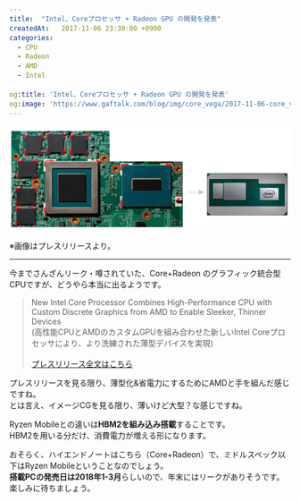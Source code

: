 ```yaml
---
title:  "Intel、Coreプロセッサ + Radeon GPU の開発を発表"
createdAt:   2017-11-06 23:30:00 +0900
categories: 
  - CPU
  - Radeon
  - AMD
  - Intel

og:title: 'Intel、Coreプロセッサ + Radeon GPU の開発を発表'
og:image: 'https://www.gaftalk.com/blog/img/core_vega/2017-11-06-core_vega.png'
---
```


![](/blog/img/2017-11-06-core_vega.png)

※画像はプレスリリースより。

***

今までさんざんリーク・噂されていた、Core+Radeon のグラフィック統合型CPUですが、どうやら本当に出るようです。

> New Intel Core Processor Combines High-Performance CPU with Custom Discrete Graphics from AMD to Enable Sleeker, Thinner Devices<br>
 (高性能CPUとAMDのカスタムGPUを組み合わせた新しいIntel Coreプロセッサにより、より洗練された薄型デバイスを実現)<br><br>
[プレスリリース全文はこちら](https://newsroom.intel.com/editorials/new-intel-core-processor-combine-high-performance-cpu-discrete-graphics-sleek-thin-devices/)

プレスリリースを見る限り、薄型化&省電力にするためにAMDと手を組んだ感じですね。  
とは言え、イメージCGを見る限り、薄いけど大型？な感じですね。

Ryzen Mobileとの違いは**HBM2を組み込み搭載**することです。  
HBM2を用いる分だけ、消費電力が増える形になります。

おそらく、ハイエンドノートはこちら（Core+Radeon）で、ミドルスペック以下はRyzen Mobileということなのでしょう。  
**搭載PCの発売日は2018年1-3月**らしいので、年末にはリークがありそうです。楽しみに待ちましょう。

